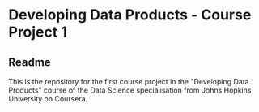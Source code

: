 # Developing Data Products - Course Project 1

## Readme

This is the repository for the first course project in the "Developing Data Products" course of the Data Science specialisation from Johns Hopkins University on Coursera.
